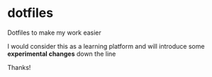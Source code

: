 # dotfiles

Dotfiles to make my work easier

I would consider this as a learning platform and will introduce some
**experimental changes** down the line

Thanks!

